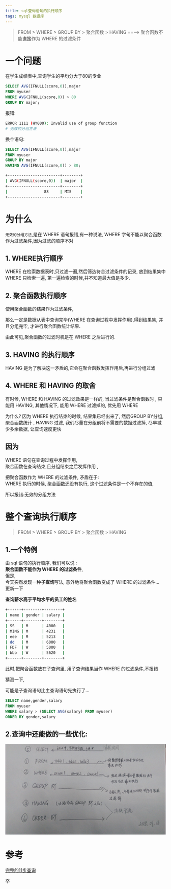 ```yaml
---
title: sql查询语句的执行顺序
tags: mysql 数据库
---
```

> FROM > WHERE > GROUP BY > 聚合函数 > HAVING ====>  聚合函数不能**直接**作为 WHERE 的过滤条件

<!--more-->

# 一个问题
在学生成绩表中,查询学生的平均分大于80的专业  

```sql
SELECT AVG(IFNULL(score,0)),major
FROM myuser
WHERE AVG(IFNULL(score,0)) > 80
GROUP BY major;
```

报错:  
```bash
ERROR 1111 (HY000): Invalid use of group function
# 无效的分组方法
```

换个语句:  
```sql
SELECT AVG(IFNULL(score,0)),major
FROM myuser
GROUP BY major
HAVING AVG(IFNULL(score,0)) > 80;
```

```bash
+-----------------------+--------+
| AVG(IFNULL(score,0))  | major  |
+-----------------------+--------+
|                88     | MIS    |
+-----------------------+--------+
```

# 为什么
`无效的分组方法`,是在 WHERE 语句报错,有一种说法, WHERE 字句不能以聚合函数作为过滤条件,因为过滤的顺序不对  

## 1. WHERE执行顺序
WHERE 在检索数据表时,只过滤一遍,然后筛选符合过滤条件的记录, 放到结果集中   
WHERE 只检索一遍, 第一遍检索的时候,并不知道最大值是多少.

## 2. 聚合函数执行顺序

使用聚合函数的结果作为过滤条件,   

那么一定是数据从表中查询完毕(WHERE 在查询过程中发挥作用),得到结果集, 并且分组完毕, 才进行聚合函数统计结果.  

由此可见,聚合函数的过滤时机是在 WHERE 之后进行的.


## 3. HAVING 的执行顺序
HAVING 是为了解决这一矛盾的,它会在聚合函数发挥作用后,再进行分组过滤

## 4. WHERE 和 HAVING 的取舍
有时候, WHERE 和 HAVING 的过滤效果是一样的, 当过滤条件是聚合函数时 , 只能用 HAVING, 其他情况下, 能用 WHERE 过滤掉的, 优先用 WHERE  

为什么? 因为 WHERE 执行结束的时候, 结果集已经出来了, 然后GROUP BY分组, 聚合函数统计 , HAVING 过滤, 我们尽量在分组前将不需要的数据过滤掉, 尽早减少多余数据, 让查询速度更快  


## 因为
WHERE 语句在查询过程中发挥作用,   
聚合函数在查询结束,且分组结束之后发挥作用 ,   

把聚合函数作为 WHERE 的过滤条件, 矛盾在于:  
WHERE 执行的时候, 聚合函数还没有执行, 这个过滤条件是一个不存在的值,   

所以报错:无效的分组方法


# 整个查询执行顺序
> FROM > WHERE > GROUP BY > 聚合函数 > HAVING

## 1.一个特例
由 sql 语句的执行顺序, 我们可以说 :   
**聚合函数不能作为 WHERE 的过滤条件**,   
但是,    
今天突然发现一种**子查询**写法, 意外地将聚合函数变成了 WHERE 的过滤条件...  
更新一下  


**查询薪水高于平均水平的员工的姓名**  
```bash
+------+--------+--------+
| name | gender | salary |
+------+--------+--------+
| SS   | M      | 4000   |
| MING | M      | 4231   |
| eee  | M      | 5213   |
| dd   | M      | 6000   |
| FDF  | W      | 5000   |
| bbb  | W      | 5620   |
+------+--------+--------+

```

此时,把聚合函数放在子查询里, 用子查询结果当作 WHERE 的过滤条件,不报错  

猜测一下,   

可能是子查询语句比主查询语句先执行了...

```sql
SELECT name,gender,salary
FROM myuser
WHERE salary > (SELECT AVG(salary) FROM myuser)
ORDER BY gender,salary
```


## 2.查询中还能做的一些优化:  
![](/assets/img/blog/2018/2018-01-16-cleansql.jpeg)


# 参考
[完整的11步查询](https://yq.aliyun.com/articles/39391)  

卒
